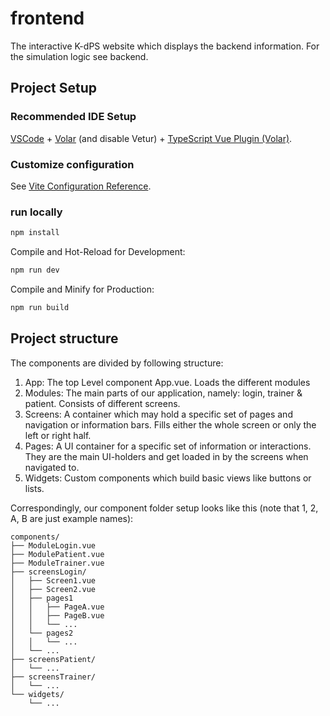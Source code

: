 # frontend

The interactive K-dPS website which displays the backend information. For the simulation logic see backend.

## Project Setup

### Recommended IDE Setup

[VSCode](https://code.visualstudio.com/) + [Volar](https://marketplace.visualstudio.com/items?itemName=Vue.volar) (and disable Vetur) + [TypeScript Vue Plugin (Volar)](https://marketplace.visualstudio.com/items?itemName=Vue.vscode-typescript-vue-plugin).

### Customize configuration

See [Vite Configuration Reference](https://vitejs.dev/config/).

### run locally

```sh
npm install
```

Compile and Hot-Reload for Development:

```sh
npm run dev
```

Compile and Minify for Production:

```sh
npm run build
```

## Project structure
The components are divided by following structure:

1. App: The top Level component App.vue. Loads the different modules
2. Modules: The main parts of our application, namely: login, trainer & patient. Consists of different screens.
3. Screens: A container which may hold a specific set of pages and navigation or information bars. Fills either the whole screen or only the left or right half.
4. Pages: A UI container for a specific set of information or interactions. They are the main UI-holders and get loaded in by the screens when navigated to.
5. Widgets: Custom components which build basic views like buttons or lists.

Correspondingly, our component folder setup looks like this (note that 1, 2, A, B are just example names):
```
components/
├── ModuleLogin.vue
├── ModulePatient.vue
├── ModuleTrainer.vue
├── screensLogin/
│   ├── Screen1.vue
│   ├── Screen2.vue
│   ├── pages1
│   │   ├── PageA.vue
│   │   ├── PageB.vue
│   │   └── ...
│   └── pages2
│   │   └── ...
│   └── ...
├── screensPatient/
│   └── ...
├── screensTrainer/
│   └── ...
└── widgets/
    └── ...
```